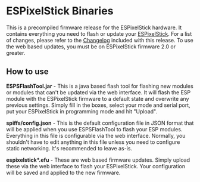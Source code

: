 ESPixelStick Binaries
=====================
This is a precompiled firmware release for the ESPixelStick hardware.  It contains everything you need to flash or update your [ESPixelStick](ESPixelStick.html).  For a list of changes, please refer to the [Changelog](Changelog.html) included with this release.  To use the web based updates, you must be on ESPixelStick firmware 2.0 or greater.

How to use
----------
**ESPSFlashTool.jar** - This is a java based flash tool for flashing new modules or modules that can't be updated via the web interface.  It will flash the ESP module with the ESPixelStick firmware to a default state and overwrite any previous settings.  Simply fill in the boxes, select your mode and serial port, put your ESPixelStick in programming mode and hit "Upload".

**spiffs/config.json** - This is the default configuration file in JSON format that will be applied when you use ESPSFlashTool to flash your ESP modules. Everything in this file is configurable via the web interface. Normally, you shouldn't have to edit anything in this file unless you need to configure static networking.  It's recommended to leave as-is.

**espixelstick\*.efu** - These are web based firmware updates. Simply upload these via the web interface to flash your ESPixelStick.  Your configuration will be saved and applied to the new firmware.
